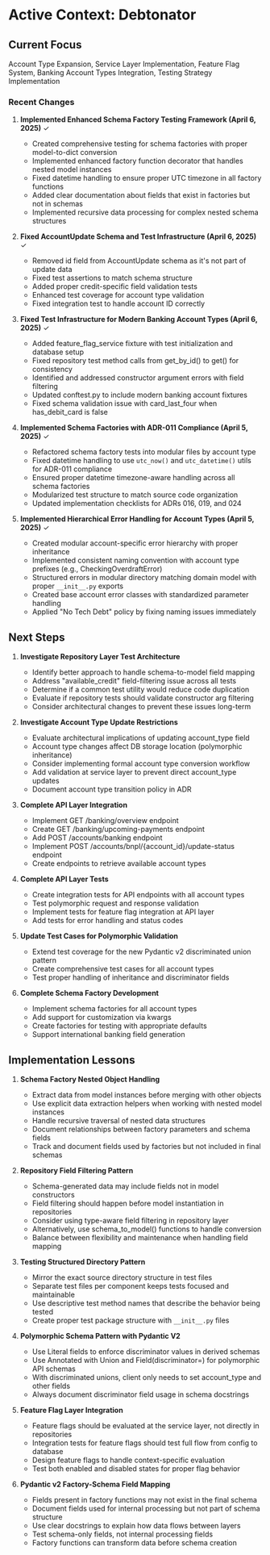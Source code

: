 # Active Context: Debtonator

## Current Focus

Account Type Expansion, Service Layer Implementation, Feature Flag System, Banking Account Types Integration, Testing Strategy Implementation

### Recent Changes

1. **Implemented Enhanced Schema Factory Testing Framework (April 6, 2025)** ✓
   - Created comprehensive testing for schema factories with proper model-to-dict conversion
   - Implemented enhanced factory function decorator that handles nested model instances 
   - Fixed datetime handling to ensure proper UTC timezone in all factory functions
   - Added clear documentation about fields that exist in factories but not in schemas
   - Implemented recursive data processing for complex nested schema structures

2. **Fixed AccountUpdate Schema and Test Infrastructure (April 6, 2025)** ✓
   - Removed id field from AccountUpdate schema as it's not part of update data
   - Fixed test assertions to match schema structure
   - Added proper credit-specific field validation tests
   - Enhanced test coverage for account type validation
   - Fixed integration test to handle account ID correctly

3. **Fixed Test Infrastructure for Modern Banking Account Types (April 6, 2025)** ✓
   - Added feature_flag_service fixture with test initialization and database setup
   - Fixed repository test method calls from get_by_id() to get() for consistency
   - Identified and addressed constructor argument errors with field filtering
   - Updated conftest.py to include modern banking account fixtures
   - Fixed schema validation issue with card_last_four when has_debit_card is false

4. **Implemented Schema Factories with ADR-011 Compliance (April 5, 2025)** ✓
   - Refactored schema factory tests into modular files by account type
   - Fixed datetime handling to use `utc_now()` and `utc_datetime()` utils for ADR-011 compliance
   - Ensured proper datetime timezone-aware handling across all schema factories
   - Modularized test structure to match source code organization
   - Updated implementation checklists for ADRs 016, 019, and 024

5. **Implemented Hierarchical Error Handling for Account Types (April 5, 2025)** ✓
   - Created modular account-specific error hierarchy with proper inheritance
   - Implemented consistent naming convention with account type prefixes (e.g., CheckingOverdraftError)
   - Structured errors in modular directory matching domain model with proper `__init__.py` exports
   - Created base account error classes with standardized parameter handling
   - Applied "No Tech Debt" policy by fixing naming issues immediately

## Next Steps

1. **Investigate Repository Layer Test Architecture**
   - Identify better approach to handle schema-to-model field mapping
   - Address "available_credit" field-filtering issue across all tests
   - Determine if a common test utility would reduce code duplication
   - Evaluate if repository tests should validate constructor arg filtering
   - Consider architectural changes to prevent these issues long-term

2. **Investigate Account Type Update Restrictions**
   - Evaluate architectural implications of updating account_type field
   - Account type changes affect DB storage location (polymorphic inheritance)
   - Consider implementing formal account type conversion workflow
   - Add validation at service layer to prevent direct account_type updates
   - Document account type transition policy in ADR

3. **Complete API Layer Integration**
   - Implement GET /banking/overview endpoint
   - Create GET /banking/upcoming-payments endpoint
   - Add POST /accounts/banking endpoint
   - Implement POST /accounts/bnpl/{account_id}/update-status endpoint
   - Create endpoints to retrieve available account types

3. **Complete API Layer Tests**
   - Create integration tests for API endpoints with all account types
   - Test polymorphic request and response validation
   - Implement tests for feature flag integration at API layer
   - Add tests for error handling and status codes

4. **Update Test Cases for Polymorphic Validation**
   - Extend test coverage for the new Pydantic v2 discriminated union pattern
   - Create comprehensive test cases for all account types
   - Test proper handling of inheritance and discriminator fields

5. **Complete Schema Factory Development**
   - Implement schema factories for all account types
   - Add support for customization via kwargs
   - Create factories for testing with appropriate defaults
   - Support international banking field generation

## Implementation Lessons

1. **Schema Factory Nested Object Handling**
   - Extract data from model instances before merging with other objects
   - Use explicit data extraction helpers when working with nested model instances
   - Handle recursive traversal of nested data structures
   - Document relationships between factory parameters and schema fields
   - Track and document fields used by factories but not included in final schemas

2. **Repository Field Filtering Pattern**
   - Schema-generated data may include fields not in model constructors
   - Field filtering should happen before model instantiation in repositories
   - Consider using type-aware field filtering in repository layer
   - Alternatively, use schema_to_model() functions to handle conversion
   - Balance between flexibility and maintenance when handling field mapping

3. **Testing Structured Directory Pattern**
   - Mirror the exact source directory structure in test files
   - Separate test files per component keeps tests focused and maintainable
   - Use descriptive test method names that describe the behavior being tested
   - Create proper test package structure with `__init__.py` files

4. **Polymorphic Schema Pattern with Pydantic V2**
   - Use Literal fields to enforce discriminator values in derived schemas
   - Use Annotated with Union and Field(discriminator=) for polymorphic API schemas
   - With discriminated unions, client only needs to set account_type and other fields
   - Always document discriminator field usage in schema docstrings

5. **Feature Flag Layer Integration**
   - Feature flags should be evaluated at the service layer, not directly in repositories
   - Integration tests for feature flags should test full flow from config to database
   - Design feature flags to handle context-specific evaluation
   - Test both enabled and disabled states for proper flag behavior

6. **Pydantic v2 Factory-Schema Field Mapping**
   - Fields present in factory functions may not exist in the final schema
   - Document fields used for internal processing but not part of schema structure
   - Use clear docstrings to explain how data flows between layers
   - Test schema-only fields, not internal processing fields
   - Factory functions can transform data before schema creation
